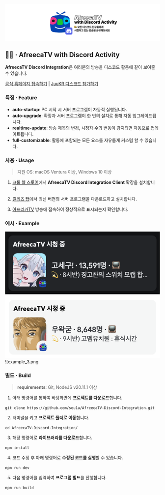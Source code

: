 ![title.png](https://raw.githubusercontent.com/seu1a/AfreecaTV-Discord-Integration/develop/.github/assets/title.png)

## 👋🏻 · AfreecaTV with Discord Activity

**AfreecaTV Discord Integration**은 여러분의 방송을 디스코드 활동에 같이 보여줄 수 있습니다.

[공식 홈페이지 접속하기](https://ada.juu.kr) | [JuuKR 디스코드 참가하기](https://discord.gg/HGJfmtf678)

### 특징 · Feature

- **auto-startup**: PC 시작 시 서버 프로그램이 자동적 실행됩니다.
- **auto-upgrade**: 확장과 서버 프로그램이 한 번의 설치로 통해 자동 업그레이드됩니다.
- **realtime-update**: 방송 제목의 변경, 시청자 수의 변동이 감지되면 자동으로 업데이트됩니다.
- **full-customizable**: 활동에 포함되는 모든 요소를 자유롭게 커스텀 할 수 있습니다.

### 사용 · Usage

> 지원 OS: macOS Ventura 이상, Windows 10 이상

1. [크롬 웹 스토어](https://chromewebstore.google.com/detail/afreecatv-discord-integra/aandnmofckmnajlbflkphcmkcnlkigff?hl=ko)에서 **AfreecaTV Discord Integration Client** 확장을 설치합니다.

2. [릴리즈 탭](<[https://](https://github.com/seu1a/AfreecaTV-Discord-Integration/releases)>)에서 최신 버전의 서버 프로그램을 다운로드하고 설치합니다.

3. [아프리카TV](https://afreecatv.com) 방송에 접속하여 정상적으로 표시되는지 확인합니다.

### 예시 · Example

![example_1.png](https://raw.githubusercontent.com/seu1a/AfreecaTV-Discord-Integration/develop/.github/assets/example_1.png) ![example_2.png](https://raw.githubusercontent.com/seu1a/AfreecaTV-Discord-Integration/develop/.github/assets/example_2.png) ![example_3.png

### 빌드 · Build

> **requirements**: Git, NodeJS v20.11.1 이상

1. 아래 명령어를 통하여 바탕화면에 **프로젝트를 다운로드**합니다.

`git clone https://github.com/seu1a/AfreecaTV-Discord-Integration.git`

2. 터미널을 키고 **프로젝트 폴더로 이동**합니다.

`cd AfreecaTV-Discord-Integration/`

3. 해당 명령어로 **라이브러리를 다운로드**합니다.

`npm install`

4. 코드 수정 후 아래 명령어로 **수정된 코드를 실행**할 수 있습니다.

`npm run dev`

5. 다음 명령어를 입력하여 **프로그램 빌드**를 진행합니다.

`npm run build`
